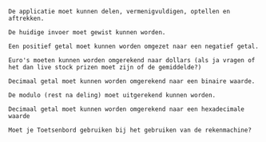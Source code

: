     De applicatie moet kunnen delen, vermenigvuldigen, optellen en aftrekken. 

    De huidige invoer moet gewist kunnen worden.  

    Een positief getal moet kunnen worden omgezet naar een negatief getal. 

    Euro's moeten kunnen worden omgerekend naar dollars (als ja vragen of het dan live stock prizen moet zijn of de gemiddelde?)

    Decimaal getal moet kunnen worden omgerekend naar een binaire waarde. 

    De modulo (rest na deling) moet uitgerekend kunnen worden. 

    Decimaal getal moet kunnen worden omgerekend naar een hexadecimale waarde 

    Moet je Toetsenbord gebruiken bij het gebruiken van de rekenmachine?
    
   
